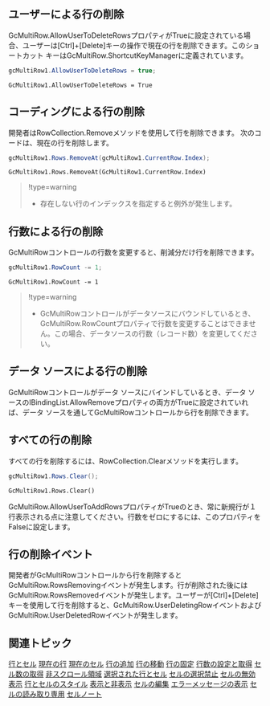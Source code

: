 ## ユーザーによる行の削除

GcMultiRow.AllowUserToDeleteRowsプロパティがTrueに設定されている場合、ユーザーは[Ctrl]+[Delete]キーの操作で現在の行を削除できます。このショートカット キーはGcMultiRow.ShortcutKeyManagerに定義されています。
```csharp
gcMultiRow1.AllowUserToDeleteRows = true;
```

```vbnet
GcMultiRow1.AllowUserToDeleteRows = True
```

## コーディングによる行の削除

開発者はRowCollection.Removeメソッドを使用して行を削除できます。
次のコードは、現在の行を削除します。
```csharp
gcMultiRow1.Rows.RemoveAt(gcMultiRow1.CurrentRow.Index);
```

```vbnet
GcMultiRow1.Rows.RemoveAt(GcMultiRow1.CurrentRow.Index)
```

> !type=warning
>
> * 存在しない行のインデックスを指定すると例外が発生します。

## 行数による行の削除

GcMultiRowコントロールの行数を変更すると、削減分だけ行を削除できます。
```csharp
gcMultiRow1.RowCount -= 1;
```

```vbnet
GcMultiRow1.RowCount -= 1
```

> !type=warning
>
> * GcMultiRowコントロールがデータソースにバウンドしているとき、GcMultiRow.RowCountプロパティで行数を変更することはできません。この場合、データソースの行数（レコード数）を変更してください。

## データ ソースによる行の削除

GcMultiRowコントロールがデータ ソースにバインドしているとき、データ ソースのIBindingList.AllowRemoveプロパティの両方がTrueに設定されていれば、データ ソースを通してGcMultiRowコントロールから行を削除できます。

## すべての行の削除

すべての行を削除するには、RowCollection.Clearメソッドを実行します。
```csharp
gcMultiRow1.Rows.Clear();
```

```vbnet
GcMultiRow1.Rows.Clear()
```
GcMultiRow.AllowUserToAddRowsプロパティがTrueのとき、常に新規行が１行表示される点に注意してください。行数をゼロにするには、このプロパティをFalseに設定します。

## 行の削除イベント

開発者がGcMultiRowコントロールから行を削除するとGcMultiRow.RowsRemovingイベントが発生します。行が削除された後にはGcMultiRow.RowsRemovedイベントが発生します。ユーザーが[Ctrl]+[Delete]キーを使用して行を削除すると、GcMultiRow.UserDeletingRowイベントおよびGcMultiRow.UserDeletedRowイベントが発生します。

## 関連トピック

[行とセル](gcdocsite__documentlink?toc-item-id=324fb6a9-dfd4-47c6-a50b-e5d6a733482c)
[現在の行](gcdocsite__documentlink?toc-item-id=7b0ccaf9-9a5f-4a5f-8213-ad223b742c47)
[現在のセル](gcdocsite__documentlink?toc-item-id=6a3e5e39-1e55-4d17-92f8-f98e089d50d6)
[行の追加](gcdocsite__documentlink?toc-item-id=6a5f283a-fdc8-42fa-af13-1298526d1974)
[行の移動](gcdocsite__documentlink?toc-item-id=bec8974f-59e4-439e-8bff-62e0068fc64c)
[行の固定](gcdocsite__documentlink?toc-item-id=6bd87f6c-4ec6-4996-ad1b-90a1ea751ff6)
[行数の設定と取得](gcdocsite__documentlink?toc-item-id=7f09d5fd-1715-4c72-bd9a-9d59f7302ae2)
[セル数の取得](gcdocsite__documentlink?toc-item-id=b2694627-470d-4dc7-8892-0e1a86a847b6)
[非スクロール領域](gcdocsite__documentlink?toc-item-id=9c2ffa5b-afc7-4e48-a7dd-8ea7ed014357)
[選択された行とセル](gcdocsite__documentlink?toc-item-id=34eab7a7-4714-49ae-b8df-7afa70750da1)
[セルの選択禁止](gcdocsite__documentlink?toc-item-id=44b1d9b5-a649-4d0d-b686-4884fcfd887a)
[セルの無効表示](gcdocsite__documentlink?toc-item-id=8fdf67b2-a648-40ce-b095-ca253fa79ad2)
[行とセルのスタイル](gcdocsite__documentlink?toc-item-id=35fe0c78-93bb-4048-8b2d-3e76d5c4a46d)
[表示と非表示](gcdocsite__documentlink?toc-item-id=740237fd-48df-4acb-bf6e-e927ba73941e)
[セルの編集](gcdocsite__documentlink?toc-item-id=9c3197b6-f2e2-4c66-9f4e-03d277a8c087)
[エラーメッセージの表示](gcdocsite__documentlink?toc-item-id=c7f2f4ef-e8a2-4cdb-90be-1a4e8ded871a)
[セルの読み取り専用](gcdocsite__documentlink?toc-item-id=3aed4939-b469-4405-a52a-e07d9aff2327)
[セルノート](gcdocsite__documentlink?toc-item-id=ecd20ea8-d990-4308-9bfc-e55491f0c3ee)